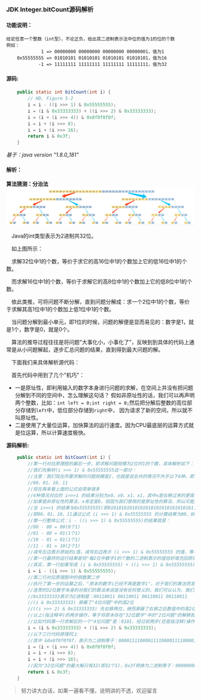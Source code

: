 ### JDK Integer.bitCount源码解析

#### 功能说明：
    给定任意一个整数（int型），不论正负，给出其二进制表示法中位的值为1的位的个数
    例如：
                 1 => 00000000 00000000 00000000 00000001，值为1
        0x55555555 => 01010101 01010101 01010101 01010101，值为16
                -1 => 11111111 11111111 11111111 11111111，值为32
                
#### 源码:
```java
    public static int bitCount(int i) {
        // HD, Figure 5-2
        i = i - ((i >>> 1) & 0x55555555);
        i = (i & 0x33333333) + ((i >>> 2) & 0x33333333);
        i = (i + (i >>> 4)) & 0x0f0f0f0f;
        i = i + (i >>> 8);
        i = i + (i >>> 16);
        return i & 0x3f;
    }
```
*基于：java version "1.8.0_181"*

#### 解析：

**算法猜测：分治法**
![算法示意图](../Schematic/Integer.bitCount01.jpg "分治法示意图")

&emsp;Java的int类型表示为2进制共32位。

&emsp;如上图所示：

&emsp;求解32位中1的个数，等价于求它的高16位中1的个数加上它的低16位中1的个数。

&emsp;而求解16位中1的个数，等价于求解它的高8位中1的个数加上它的低8位中1的个数。

&emsp;依此类推，可将问题不断分解，直到问题分解成：求一个2位中1的个数，等价于求解其高1位中1的个数加上低1位中1的个数。

&emsp;当问题分解到最小单元，即1位的时候，问题的解便是显而易见的：数字是1，就是1个，数字是0，就是0个。

&emsp;算法的推导过程往往是将问题"大事化小，小事化了"，反映到到具体的代码上通常是从小问题解起，逐步汇总问题的结果，直到得到最大问题的解。

&emsp;下面我们来具体解析源代码：

&emsp;首先代码中用到了几个"机巧"：
* 一是原址性，即利用输入的数字本身进行问题的求解，在空间上并没有把问题分解到不同的空间中，怎么理解这句话？
假如非原址性的话，我们可以再声明两个整数，比如：`int left = 0;int right = 0;`然后把分解后整数的高位部分存储到`left`中，低位部分存储到`right`中，
因为请求了新的空间，所以就不叫原址性。
* 二是使用了大量位运算，加快算法的运行速度。因为CPU最底层的运算方式就是位运算，所以计算速度极快。

**源码解析:**
```java
    public static int bitCount(int i) {
        //第一行对应原理图的最后一步，即求解问题规模为2位时1的个数，具体解析如下：
        //我们先解析(i >>> 1) & 0x55555555这一部分：
        //注意：我们现在所要求解的问题规模是2，也就是说总共的情况不外乎以下4种，即：
        //00、01、10、11
        //现在再来看上面的公式会简单很多
        //4种情况对应的 i>>>1 的结果分别为x0、x0、x1、x1，其中x是右移过来的更高位
        //如果是非原址性的算法，x肯定是0，但因为我们使用的是原址性的算法，所以可能是1，也可能是0，但其实这并不影响我们的计算，因为下一步便做了屏蔽操作
        //当 i>>>1 的结果与0x55555555(即01010101010101010101010101010101)进行与运算后，不论x的值是什么，结果都将为0
        //即00、01、10、11通过公式 (i >>> 1) & 0x55555555 的计算结果为00、00、01、01
        //第一行整体公式：i - ((i >>> 1) & 0x55555555)的结果就是：
        //00 - 00 = 00(0个1)
        //01 - 00 = 01(1个1)
        //10 - 01 = 01(1个1)
        //11 - 01 = 10(2个1)
        //减号左边表示原始的i值，减号右边表示 (i >>> 1) & 0x55555555 的值，等号右边是最后运算结果
        //第一行最终的运行结果是将"每2位中数字1的个数的二进制表示的值恰好填充回原位置"
        //其实，第一行如果写成 (i & 0x55555555) + ((i >>> 1) & 0x55555555)可能更好理解，也与之后的代码形成更好的类比
        i = i - ((i >>> 1) & 0x55555555);
        //第二行对应原理图中的倒数第二步
        //执行了第一步的运算之后，"原本的数字i已经不再是数字i"，对于我们的算法而言，每两位一组才有意义(表示这两位中数字1的个数)
        //连贯的32位数字本身的对我们的算法来说是没有任何意义的，我们可以认为，我们只是把16个表示"2位问题"有多少个1的解的数字，存在了一个32位的数字中而已
        //0x33333333表示为2进制是：00110011 00110011 00110011 00110011
        //(i & 0x33333333) 屏蔽了"4位问题"中的高2位
        //((i >>> 2) & 0x33333333) 先右移两位，继而屏蔽了右移之后数值中的高2位
        //以上(指注释中)的两步操作，等于将原本存在"32位数字"中的"2位问题"的解移到同一位置进行求和
        //比如代码第一行求解后的一个"4位问题"是：0101，经过前两步(还是指注释)操作后，等价于 01 + 01 = 10，新的10将存储到"32位数字"中对应的位置
        i = (i & 0x33333333) + ((i >>> 2) & 0x33333333);
        //以下三行代码原理同上
        //其中 &0x0f0f0f0f，表示为二进制等于：00001111000011110000111100001111，因为"8位"问题解中最大解也就是8(即8个1)，而1111可表示的最大值是15，所以可以省略前4位
        i = (i + (i >>> 4)) & 0x0f0f0f0f;
        i = i + (i >>> 8);
        i = i + (i >>> 16);
        //因为"32位问题"的最大解只有32(即32个1)，0x3f转换为二进制等于：00000000000000000000000000111111，低6位足够表示数字32，所以可以与运算，舍弃高26位
        return i & 0x3f;
    }
```

>努力讲大白话，如果一遍看不懂，说明讲的不透，欢迎留言
